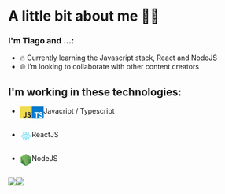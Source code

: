 
# A little bit about me :man_technologist:

### I'm Tiago and ...:

- 🔥 Currently learning the Javascript stack, React and NodeJS
- 🌐 I’m looking to collaborate with other content creators

## I'm working in these technologies:

  - Javacript / Typescript<img align="left" alt="Javascript" width="24px" src="https://raw.githubusercontent.com/github/explore/80688e429a7d4ef2fca1e82350fe8e3517d3494d/topics/javascript/javascript.png" /><img align="left" alt="Javascript" width="24px" src="https://raw.githubusercontent.com/github/explore/80688e429a7d4ef2fca1e82350fe8e3517d3494d/topics/typescript/typescript.png" />
 <br><br>
 
- ReactJS<img align="left" alt="React" width="24px" src="https://raw.githubusercontent.com/github/explore/80688e429a7d4ef2fca1e82350fe8e3517d3494d/topics/react/react.png" />
<br><br>
 
- NodeJS <img align="left" alt="Node-JS" width="24px" src="https://raw.githubusercontent.com/github/explore/80688e429a7d4ef2fca1e82350fe8e3517d3494d/topics/nodejs/nodejs.png" />
<br/>

<div id="status">
<img align="left" src="https://github-readme-stats.vercel.app/api?username=TiagoBarros01&&show_icons=true&title_color=ffffff&icon_color=DCDCDC&text_color=32CD32&bg_color=151515">
<img height="195px" src="https://github-readme-stats.vercel.app/api/top-langs/?username=Tiagobarros01&title_color=32CD32&text_color=ffff&bg_color=151515">
</div>

